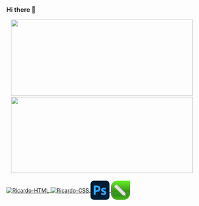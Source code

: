 ### Hi there 👋
<div align="center">
  <a href="https://github.com/ricardolopes2025">
  <img width="480em" height="200em"src="https://github-readme-stats.vercel.app/api?username=ricardolopes2025&show_icons=true&theme=algolia&include_all_commits=true&count_private=true"/>
  <img width="480em" height="200em" src="https://github-readme-stats.vercel.app/api/top-langs/?username=ricardolopes2025&layout=compact&langs_count=7&theme=algolia"/>
</div>
<div style="display: inline_block"><br>  
  <img align="center" alt="Ricardo-HTML" width="50" height="50"  src="https://icongr.am/devicon/html5-original.svg" />
  <img align="center" alt="Ricardo-CSS" width="50" height="50"  src="https://icongr.am/devicon/css3-original.svg" />
  <img align="center" alt="Ricardo-PSD" width="50" height="50" src="https://github.com/ricardolopes2025/img/blob/5052ba2a411eb75a4592cd62fa7a7a14b1be088f/psd.svg" />
  <img align="center" alt="Ricardo-CDR" width="50" height="50" src="https://github.com/ricardolopes2025/img/blob/5052ba2a411eb75a4592cd62fa7a7a14b1be088f/cdr.svg" />
 
          
          

</div>

 

